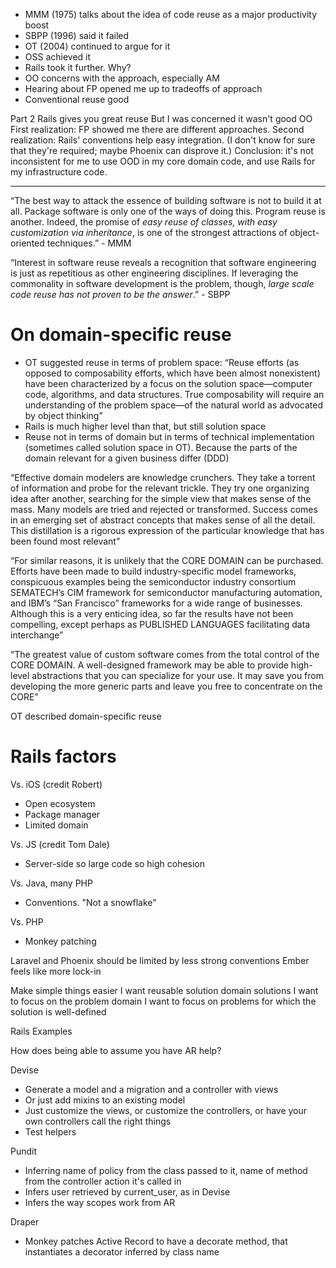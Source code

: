 
* MMM (1975) talks about the idea of code reuse as a major productivity boost
* SBPP (1996) said it failed
* OT (2004) continued to argue for it
* OSS achieved it
* Rails took it further. Why?
* OO concerns with the approach, especially AM
* Hearing about FP opened me up to tradeoffs of approach
* Conventional reuse good

Part 2
Rails gives you great reuse
But I was concerned it wasn't good OO
First realization: FP showed me there are different approaches.
Second realization: Rails' conventions help easy integration. (I don't know for sure that they're required; maybe Phoenix can disprove it.)
Conclusion: it's not inconsistent for me to use OOD in my core domain code, and use Rails for my infrastructure code.

***

“The best way to attack the essence of building software is not to build it at all. Package software is only one of the ways of doing this. Program reuse is another. Indeed, the promise of *easy reuse of classes, with easy customization via inheritance*, is one of the strongest attractions of object-oriented techniques.” - MMM

“Interest in software reuse reveals a recognition that software engineering is just as repetitious as other engineering disciplines. If leveraging the commonality in software development is the problem, though, *large scale code reuse has not proven to be the answer*.” - SBPP


# On domain-specific reuse

* OT suggested reuse in terms of problem space: “Reuse efforts (as opposed to composability efforts, which have been almost nonexistent) have been characterized by a focus on the solution space—computer code, algorithms, and data structures. True composability will require an understanding of the problem space—of the natural world as advocated by object thinking”
* Rails is much higher level than that, but still solution space
* Reuse not in terms of domain but in terms of technical implementation (sometimes called solution space in OT). Because the parts of the domain relevant for a given business differ (DDD)

“Effective domain modelers are knowledge crunchers. They take a torrent of information and probe for the relevant trickle. They try one organizing idea after another, searching for the simple view that makes sense of the mass. Many models are tried and rejected or transformed. Success comes in an emerging set of abstract concepts that makes sense of all the detail. This distillation is a rigorous expression of the particular knowledge that has been found most relevant”

“For similar reasons, it is unlikely that the CORE DOMAIN can be purchased. Efforts have been made to build industry-specific model frameworks, conspicuous examples being the semiconductor industry consortium SEMATECH’s CIM framework for semiconductor manufacturing automation, and IBM’s “San Francisco” frameworks for a wide range of businesses. Although this is a very enticing idea, so far the results have not been compelling, except perhaps as PUBLISHED LANGUAGES facilitating data interchange”

“The greatest value of custom software comes from the total control of the CORE DOMAIN. A well-designed framework may be able to provide high-level abstractions that you can specialize for your use. It may save you from developing the more generic parts and leave you free to concentrate on the CORE”

OT described domain-specific reuse



# Rails factors

Vs. iOS (credit Robert)

* Open ecosystem
* Package manager
* Limited domain

Vs. JS (credit Tom Dale)

* Server-side so large code so high cohesion

Vs. Java, many PHP

* Conventions. "Not a snowflake"

Vs. PHP

* Monkey patching

Laravel and Phoenix should be limited by less strong conventions
Ember feels like more lock-in

Make simple things easier
I want reusable solution domain solutions
I want to focus on the problem domain
I want to focus on problems for which the solution is well-defined

Rails Examples

How does being able to assume you have AR help?

Devise

- Generate a model and a migration and a controller with views
- Or just add mixins to an existing model
- Just customize the views, or customize the controllers, or have your own controllers call the right things
- Test helpers

Pundit

- Inferring name of policy from the class passed to it, name of method from the controller action it's called in
- Infers user retrieved by current_user, as in Devise
- Infers the way scopes work from AR

Draper
- Monkey patches Active Record to have a decorate method, that instantiates a decorator inferred by class name